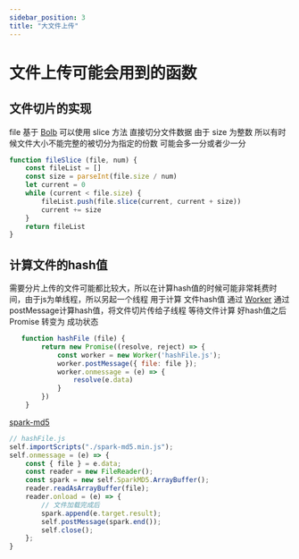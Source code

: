 ```yaml
---
sidebar_position: 3
title: "大文件上传"
---
```


# 文件上传可能会用到的函数

## 文件切片的实现
file 基于 [Bolb](https://developer.mozilla.org/zh-CN/docs/Web/API/Blob)
可以使用 slice 方法 直接切分文件数据 由于 size 为整数 所以有时候文件大小不能完整的被切分为指定的份数
可能会多一分或者少一分
```js
function fileSlice (file, num) {
    const fileList = []
    const size = parseInt(file.size / num)
    let current = 0
    while (current < file.size) {
        fileList.push(file.slice(current, current + size))
        current += size
    }
    return fileList
}
```


## 计算文件的hash值
需要分片上传的文件可能都比较大，所以在计算hash值的时候可能非常耗费时间，由于js为单线程，所以另起一个线程
用于计算 文件hash值 通过 [Worker](https://developer.mozilla.org/zh-CN/docs/Web/API/Web_Workers_API/Using_web_workers) 通过postMessage计算hash值，将文件切片传给子线程 等待文件计算
好hash值之后 Promise 转变为 成功状态
```js
   function hashFile (file) {
        return new Promise((resolve, reject) => {
            const worker = new Worker('hashFile.js');
            worker.postMessage({ file: file });
            worker.onmessage = (e) => {
                resolve(e.data)
            }
        })
    }
```

[spark-md5](https://github.com/satazor/js-spark-md5#readme)
```js
// hashFile.js
self.importScripts("./spark-md5.min.js"); 
self.onmessage = (e) => {
    const { file } = e.data;
    const reader = new FileReader();
    const spark = new self.SparkMD5.ArrayBuffer();
    reader.readAsArrayBuffer(file);
    reader.onload = (e) => {
        // 文件加载完成后
        spark.append(e.target.result);
        self.postMessage(spark.end());
        self.close();
    };
}

```